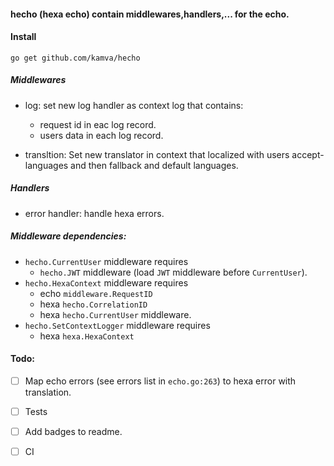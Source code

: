 #### hecho (hexa echo) contain middlewares,handlers,... for the echo.

#### Install
```
go get github.com/kamva/hecho
```

##### Middlewares
* log: set new log handler as context log that contains:
    - request id in eac log record.
    - users data in each log record.

* transltion: Set new translator in context that localized with
users accept-languages and then fallback and default languages.


##### Handlers
* error handler: handle hexa errors.
    
##### Middleware dependencies:
* `hecho.CurrentUser` middleware requires
    - `hecho.JWT` middleware (load `JWT` middleware before `CurrentUser`).
* `hecho.HexaContext` middleware requires 
    - echo `middleware.RequestID`
    - hexa `hecho.CorrelationID`
    - hexa `hecho.CurrentUser` middleware.
* `hecho.SetContextLogger` middleware requires
    - hexa `hexa.HexaContext`
    

#### Todo:
- [ ] Map echo errors (see errors list in `echo.go:263`) to hexa error with translation.
- [ ] Tests
- [ ] Add badges to readme.
- [ ] CI 

